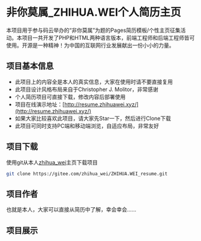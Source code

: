 # 非你莫属_ZHIHUA.WEI个人简历主页

本项目用于参与码云举办的“非你莫属”为题的Pages简历模板/个性主页征集活动。本项目一共开发了PHP和HTML两种语言版本，前端工程师和后端工程师皆可使用。开源是一种精神！为中国的互联网行业发展献出一份小小的力量。

## 项目基本信息

- 此项目上的内容全是本人的真实信息，大家在使用时请不要直接复用
- 此项目设计风格布局来自于Christopher J. Molitor，非常感谢
- 个人简历项目可直接下载，修改内容后部署使用
- 项目在线演示地址：[http://resume.zhihuawei.xyz/](http://resume.zhihuawei.xyz/)
- 如果大家比较喜欢此项目，请大家先Star一下，然后进行Clone下载
- 此项目可同时支持PC端和移动端浏览，自适应布局，非常友好

## 项目下载

使用git从本人[zhihua_wei](https://gitee.com/zhihua_wei)主页下载项目

```bash
git clone https://gitee.com/zhihua_wei/ZHIHUA.WEI_resume.git
```

## 项目作者

也就是本人，大家可以直接从简历中了解，幸会幸会......


## 项目展示

